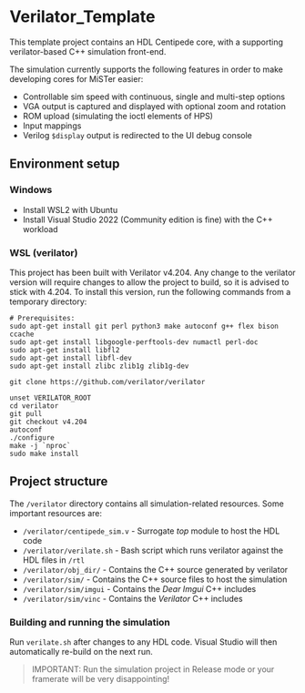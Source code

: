 # Verilator_Template

This template project contains an HDL Centipede core, with a supporting verilator-based C++ simulation front-end.

The simulation currently supports the following features in order to make developing cores for MiSTer easier:
- Controllable sim speed with continuous, single and multi-step options
- VGA output is captured and displayed with optional zoom and rotation
- ROM upload (simulating the ioctl elements of HPS)
- Input mappings
- Verilog ```$display``` output is redirected to the UI debug console

## Environment setup

### Windows
- Install WSL2 with Ubuntu
- Install Visual Studio 2022 (Community edition is fine) with the C++ workload

### WSL (verilator)

This project has been built with Verilator v4.204.  Any change to the verilator version will require changes to allow the project to build, so it is advised to stick with 4.204.  To install this version, run the following commands from a temporary directory:

```
# Prerequisites:
sudo apt-get install git perl python3 make autoconf g++ flex bison ccache
sudo apt-get install libgoogle-perftools-dev numactl perl-doc
sudo apt-get install libfl2
sudo apt-get install libfl-dev
sudo apt-get install zlibc zlib1g zlib1g-dev

git clone https://github.com/verilator/verilator

unset VERILATOR_ROOT
cd verilator
git pull
git checkout v4.204
autoconf
./configure
make -j `nproc`
sudo make install
```

## Project structure

The ```/verilator``` directory contains all simulation-related resources.  Some important resources are:

- ```/verilator/centipede_sim.v``` - Surrogate *top* module to host the HDL code
- ```/verilator/verilate.sh``` - Bash script which runs verilator against the HDL files in ```/rtl```
- ```/verilator/obj_dir/``` - Contains the C++ source generated by verilator 
- ```/verilator/sim/``` - Contains the C++ source files to host the simulation
- ```/verilator/sim/imgui``` - Contains the *Dear Imgui* C++ includes
- ```/verilator/sim/vinc``` - Contains the *Verilator* C++ includes

### Building and running the simulation
Run ```verilate.sh``` after changes to any HDL code.  Visual Studio will then automatically re-build on the next run.

> IMPORTANT: Run the simulation project in Release mode or your framerate will be very disappointing! 
